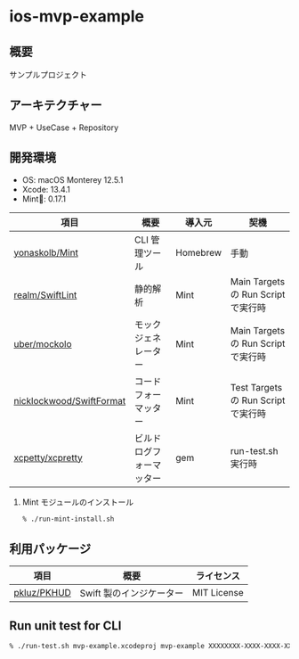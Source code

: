 # ios-mvp-example

## 概要

サンプルプロジェクト

## アーキテクチャー

MVP + UseCase + Repository

## 開発環境

- OS: macOS Monterey 12.5.1
- Xcode: 13.4.1
- Mint🌱: 0.17.1

| 項目                                                                    | 概要                     | 導入元   | 契機                                |
| ----------------------------------------------------------------------- | ------------------------ | -------- | ----------------------------------- |
| [yonaskolb/Mint](https://github.com/yonaskolb/Mint)                     | CLI 管理ツール           | Homebrew | 手動                                |
| [realm/SwiftLint](https://github.com/realm/SwiftLint)                   | 静的解析                 | Mint     | Main Targets の Run Script で実行時 |
| [uber/mockolo](https://github.com/uber/mockolo)                         | モックジェネレーター     | Mint     | Main Targets の Run Script で実行時 |
| [nicklockwood/SwiftFormat](https://github.com/nicklockwood/SwiftFormat) | コードフォーマッター     | Mint     | Test Targets の Run Script で実行時 |
| [xcpetty/xcpretty](https://github.com/xcpretty/xcpretty)                | ビルドログフォーマッター | gem      | run-test.sh 実行時                  |

1. Mint モジュールのインストール

   ```sh
   % ./run-mint-install.sh
   ```

## 利用パッケージ

| 項目                                          | 概要                     | ライセンス  |
| --------------------------------------------- | ------------------------ | ----------- |
| [pkluz/PKHUD](https://github.com/pkluz/PKHUD) | Swift 製のインジケーター | MIT License |

## Run unit test for CLI

```sh
% ./run-test.sh mvp-example.xcodeproj mvp-example XXXXXXXX-XXXX-XXXX-XXXX-XXXXXXXXXXXX
```
